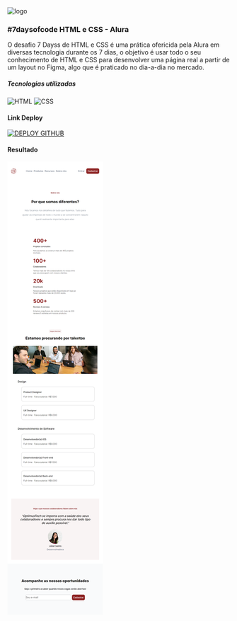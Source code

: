  <img alt="logo" src="https://github.com/jonathanppmaia/7daysofcode/blob/main/images/7daysofcode.png?raw=true">

### #7daysofcode HTML e CSS - Alura </h2>


O desafio 7 Dayss de HTML e CSS é uma prática ofericida pela Alura em diversas tecnologia durante os 7 dias, o objetivo é usar todo o seu conhecimento de HTML e CSS para desenvolver uma página real a partir de um layout no Figma, algo que é praticado no dia-a-dia no mercado.

##### Tecnologias utilizadas 

 ![HTML](https://img.shields.io/badge/HTML5-E34F26?style=for-the-badge&logo=html5&logoColor=white "HTML")
 ![CSS](https://img.shields.io/badge/CSS3-1572B6?style=for-the-badge&logo=css3&logoColor=white "CSS")

#### Link Deploy 

[![DEPLOY GITHUB](https://img.shields.io/badge/GitHub-100000?style=for-the-badge&logo=github&logoColor=white "GITHUB")](https://jonathanppmaia.github.io/7daysofcode/)

#### Resultado

![Resultado](./images/jonathanppmaia.github.io_7daysofcode_%20(1).png "image Title")

 

